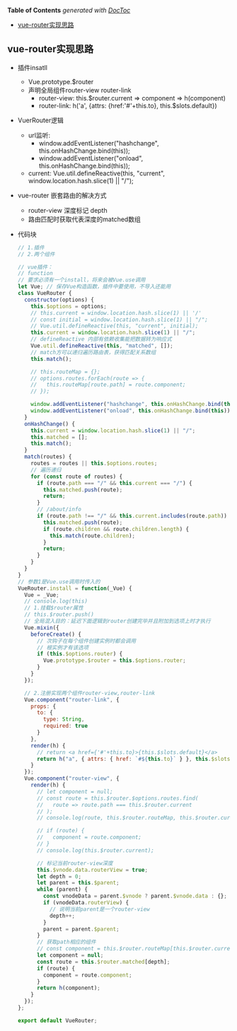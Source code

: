 <!-- START doctoc generated TOC please keep comment here to allow auto update -->
<!-- DON'T EDIT THIS SECTION, INSTEAD RE-RUN doctoc TO UPDATE -->
**Table of Contents**  *generated with [DocToc](https://github.com/thlorenz/doctoc)*

- [vue-router实现思路](#vue-router%E5%AE%9E%E7%8E%B0%E6%80%9D%E8%B7%AF)

<!-- END doctoc generated TOC please keep comment here to allow auto update -->

## vue-router实现思路
- 插件insatll
    - Vue.prototype.$router
    - 声明全局组件router-view router-link
        - router-view: this.$router.current => component => h(component)
        - router-link: h('a', {attrs: {href:'#'+this.to}, this.$slots.default})
- VuerRouter逻辑
    - url监听: 
        - window.addEventListener("hashchange", this.onHashChange.bind(this));
        - window.addEventListener("onload", this.onHashChange.bind(this));
    - current: Vue.util.defineReactive(this, "current", window.location.hash.slice(1) || "/");    

- vue-router 嵌套路由的解决方式
    - router-view 深度标记 depth
    - 路由匹配时获取代表深度的matched数组
    
- 代码块    
    ```javascript
    // 1.插件
    // 2.两个组件
    
    // vue插件：
    // function
    // 要求必须有一个install，将来会被Vue.use调用
    let Vue; // 保存Vue构造函数，插件中要使用，不导入还能用
    class VueRouter {
      constructor(options) {
        this.$options = options;
        // this.current = window.location.hash.slice(1) || '/'
        // const initial = window.location.hash.slice(1) || "/";
        // Vue.util.defineReactive(this, "current", initial);
        this.current = window.location.hash.slice(1) || "/";
        // defineReactive 内部有依赖收集能把数据转为响应式
        Vue.util.defineReactive(this, "matched", []);
        // match方可以递归遍历路由表，获得匹配关系数组
        this.match();
    
        // this.routeMap = {};
        // options.routes.forEach(route => {
        //   this.routeMap[route.path] = route.component;
        // });
    
        window.addEventListener("hashchange", this.onHashChange.bind(this));
        window.addEventListener("onload", this.onHashChange.bind(this));
      }
      onHashChange() {
        this.current = window.location.hash.slice(1) || "/";
        this.matched = [];
        this.match();
      }
      match(routes) {
        routes = routes || this.$options.routes;
        // 遍历递归
        for (const route of routes) {
          if (route.path === "/" && this.current === "/") {
            this.matched.push(route);
            return;
          }
          // /about/info
          if (route.path !== "/" && this.current.includes(route.path)) {
            this.matched.push(route);
            if (route.children && route.children.length) {
              this.match(route.children);
            }
            return;
          }
        }
      }
    }
    // 参数1是Vue.use调用时传入的
    VueRouter.install = function(_Vue) {
      Vue = _Vue;
      // console.log(this)
      // 1.挂载$router属性
      // this.$router.push()
      // 全局混入目的：延迟下面逻辑到router创建完毕并且附加到选项上时才执行
      Vue.mixin({
        beforeCreate() {
          // 次钩子在每个组件创建实例时都会调用
          // 根实例才有该选项
          if (this.$options.router) {
            Vue.prototype.$router = this.$options.router;
          }
        }
      });
    
      // 2.注册实现两个组件router-view,router-link
      Vue.component("router-link", {
        props: {
          to: {
            type: String,
            required: true
          }
        },
        render(h) {
          // return <a href={'#'+this.to}>{this.$slots.default}</a>
          return h("a", { attrs: { href: `#${this.to}` } }, this.$slots.default);
        }
      });
      Vue.component("router-view", {
        render(h) {
          // let component = null;
          // const route = this.$router.$options.routes.find(
          //   route => route.path === this.$router.current
          // );
          // console.log(route, this.$router.routeMap, this.$router.current);
    
          // if (route) {
          //   component = route.component;
          // }
          // console.log(this.$router.current);
    
          // 标记当前router-view深度
          this.$vnode.data.routerView = true;
          let depth = 0;
          let parent = this.$parent;
          while (parent) {
            const vnodeData = parent.$vnode ? parent.$vnode.data : {};
            if (vnodeData.routerView) {
              // 说明当前parent是一个router-view
              depth++;
            }
            parent = parent.$parent;
          }
          // 获取path相应的组件
          // const component = this.$router.routeMap[this.$router.current];
          let component = null;
          const route = this.$router.matched[depth];
          if (route) {
            component = route.component;
          }
          return h(component);
        }
      });
    };
    
    export default VueRouter;
    
    ```

